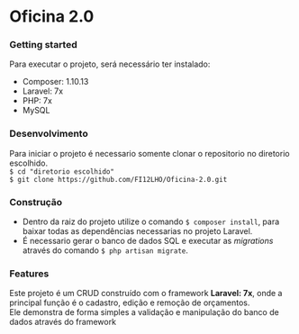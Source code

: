 # Oficina 2.0
### Getting started
Para executar o projeto, será necessário ter instalado:
- Composer: 1.10.13
- Laravel: 7x
- PHP: 7x
- MySQL
### Desenvolvimento
Para iniciar o projeto é necessario somente clonar o repositorio no diretorio escolhido.  
`$ cd "diretorio escolhido"`  
`$ git clone https://github.com/FI12LHO/Oficina-2.0.git`
### Construção  
- Dentro da raiz do projeto utilize o comando `$ composer install`, para baixar todas as dependências necessarias no projeto Laravel.
- É necessario gerar o banco de dados SQL e executar as *migrations* através do comando `$ php artisan migrate`.
### Features
Este projeto é um CRUD construído com o framework __Laravel: 7x__, onde a principal função é o cadastro, edição e remoção de orçamentos.  
Ele demonstra de forma simples a validação e manipulação do banco de dados através do framework
